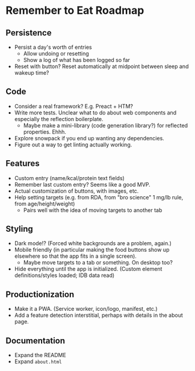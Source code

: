 # Remember to Eat Roadmap

## Persistence

- Persist a day's worth of entries
  - Allow undoing or resetting
  - Show a log of what has been logged so far
- Reset with button? Reset automatically at midpoint between sleep and wakeup time?

## Code

- Consider a real framework? E.g. Preact + HTM?
- Write more tests. Unclear what to do about web components and especially the reflection boilerplate.
  - Maybe make a mini-library (code generation library?) for reflected properties. Ehhh.
- Explore snowpack if you end up wanting any dependencies.
- Figure out a way to get linting actually working.

## Features

- Custom entry (name/kcal/protein text fields)
- Remember last custom entry? Seems like a good MVP.
- Actual customization of buttons, with images, etc.
- Help setting targets (e.g. from RDA, from "bro science" 1 mg/lb rule, from age/height/weight)
  - Pairs well with the idea of moving targets to another tab

## Styling

- Dark mode!? (Forced white backgrounds are a problem, again.)
- Mobile friendly (in particular making the food buttons show up elsewhere so that the app fits in a single screen).
  - Maybe move targets to a tab or something. On desktop too?
- Hide everything until the app is initialized. (Custom element definitions/styles loaded; IDB data read)

## Productionization

- Make it a PWA. (Service worker, icon/logo, manifest, etc.)
- Add a feature detection interstitial, perhaps with details in the about page.

## Documentation

- Expand the README
- Expand `about.html`
